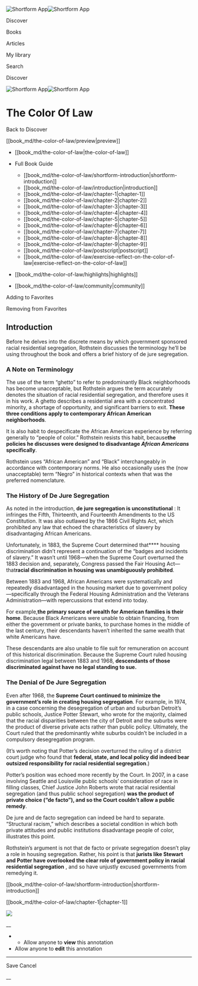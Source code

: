 ![Shortform App](/img/logo.36a2399e.svg)![Shortform App](/img/logo-dark.70c1b072.svg)

Discover

Books

Articles

My library

Search

Discover

![Shortform App](/img/logo.36a2399e.svg)![Shortform App](/img/logo-dark.70c1b072.svg)

# The Color Of Law

Back to Discover

[[book_md/the-color-of-law/preview|preview]]

  * [[book_md/the-color-of-law|the-color-of-law]]
  * Full Book Guide

    * [[book_md/the-color-of-law/shortform-introduction|shortform-introduction]]
    * [[book_md/the-color-of-law/introduction|introduction]]
    * [[book_md/the-color-of-law/chapter-1|chapter-1]]
    * [[book_md/the-color-of-law/chapter-2|chapter-2]]
    * [[book_md/the-color-of-law/chapter-3|chapter-3]]
    * [[book_md/the-color-of-law/chapter-4|chapter-4]]
    * [[book_md/the-color-of-law/chapter-5|chapter-5]]
    * [[book_md/the-color-of-law/chapter-6|chapter-6]]
    * [[book_md/the-color-of-law/chapter-7|chapter-7]]
    * [[book_md/the-color-of-law/chapter-8|chapter-8]]
    * [[book_md/the-color-of-law/chapter-9|chapter-9]]
    * [[book_md/the-color-of-law/postscript|postscript]]
    * [[book_md/the-color-of-law/exercise-reflect-on-the-color-of-law|exercise-reflect-on-the-color-of-law]]
  * [[book_md/the-color-of-law/highlights|highlights]]
  * [[book_md/the-color-of-law/community|community]]



Adding to Favorites 

Removing from Favorites 

## Introduction

Before he delves into the discrete means by which government sponsored racial residential segregation, Rothstein discusses the terminology he’ll be using throughout the book and offers a brief history of de jure segregation.

### A Note on Terminology

The use of the term “ghetto” to refer to predominantly Black neighborhoods has become unacceptable, but Rothstein argues the term accurately denotes the situation of racial residential segregation, and therefore uses it in his work. A ghetto describes a residential area with a concentrated minority, a shortage of opportunity, and significant barriers to exit. **These three conditions apply to contemporary African American neighborhoods**.

It is also habit to despecificate the African American experience by referring generally to “people of color.” Rothstein resists this habit, because**the policies he discusses were designed to disadvantage _African Americans_ specifically**.

Rothstein uses “African American” and “Black” interchangeably in accordance with contemporary norms. He also occasionally uses the (now unacceptable) term “Negro” in historical contexts when that was the preferred nomenclature.

### The History of De Jure Segregation

As noted in the introduction, **de jure segregation is unconstitutional** : It infringes the Fifth, Thirteenth, and Fourteenth Amendments to the US Constitution. It was also outlawed by the 1866 Civil Rights Act, which prohibited any law that echoed the characteristics of slavery by disadvantaging African Americans.

Unfortunately, in 1883, the Supreme Court determined that**** housing discrimination didn’t represent a continuation of the “badges and incidents of slavery.” It wasn’t until 1968—when the Supreme Court overturned the 1883 decision and, separately, Congress passed the Fair Housing Act—that**racial discrimination in housing was unambiguously prohibited**.

Between 1883 and 1968, African Americans were systematically and repeatedly disadvantaged in the housing market due to government policy—specifically through the Federal Housing Administration and the Veterans Administration—with repercussions that extend into today.

For example,**the primary source of wealth for American families is their home**. Because Black Americans were unable to obtain financing, from either the government or private banks, to purchase homes in the middle of the last century, their descendants haven’t inherited the same wealth that white Americans have.

These descendants are also unable to file suit for remuneration on account of this historical discrimination. Because the Supreme Court ruled housing discrimination legal between 1883 and 1968, **descendants of those discriminated against have no legal standing to sue.**

### The Denial of De Jure Segregation

Even after 1968, the **Supreme Court continued to minimize the government’s role in creating housing segregation**. For example, in 1974, in a case concerning the desegregation of urban and suburban Detroit’s public schools, Justice Potter Stewart, who wrote for the majority, claimed that the racial disparities between the city of Detroit and the suburbs were the product of diverse private acts rather than public policy. Ultimately, the Court ruled that the predominantly white suburbs couldn’t be included in a compulsory desegregation program.

(It’s worth noting that Potter’s decision overturned the ruling of a district court judge who found that **federal, state, and local policy did indeed bear outsized responsibility for racial residential segregation**.)

Potter’s position was echoed more recently by the Court. In 2007, in a case involving Seattle and Louisville public schools’ consideration of race in filling classes, Chief Justice John Roberts wrote that racial residential segregation (and thus public school segregation) **was the product of private choice (“de facto”), and so the Court couldn’t allow a public remedy**.

De jure and de facto segregation can indeed be hard to separate. “Structural racism,” which describes a societal condition in which both private attitudes and public institutions disadvantage people of color, illustrates this point.

Rothstein’s argument is not that de facto or private segregation doesn’t play a role in housing segregation. Rather, his point is that **jurists like Stewart and Potter have overlooked the clear role of government policy in racial residential segregation** , and so have unjustly excused governments from remedying it.

[[book_md/the-color-of-law/shortform-introduction|shortform-introduction]]

[[book_md/the-color-of-law/chapter-1|chapter-1]]

![](https://bat.bing.com/action/0?ti=56018282&Ver=2&mid=53c3ac7c-d691-40ea-927f-6b1c95a32c08&sid=1711133063fa11eebdec89a8b8ae3bbc&vid=171147a063fa11eea7440fcfeb230d96&vids=0&msclkid=N&pi=0&lg=en-US&sw=800&sh=600&sc=24&nwd=1&tl=Shortform%20%7C%20Book&p=https%3A%2F%2Fwww.shortform.com%2Fapp%2Fbook%2Fthe-color-of-law%2Fintroduction&r=&lt=575&evt=pageLoad&sv=1&rn=40727)

__

  *   * Allow anyone to **view** this annotation
  * Allow anyone to **edit** this annotation



* * *

Save Cancel

__



